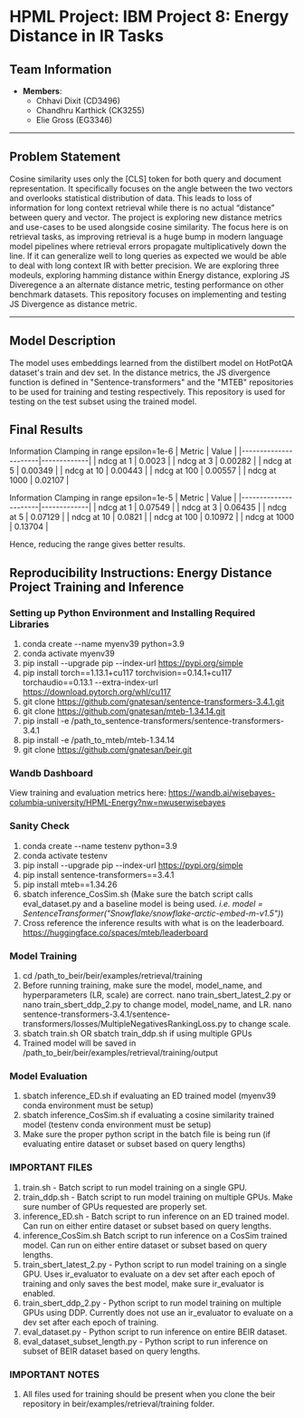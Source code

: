 
# HPML Project: IBM Project 8: Energy Distance in IR Tasks

## Team Information
- **Members**:
  - Chhavi Dixit (CD3496)
  - Chandhru Karthick (CK3255)
  - Elie Gross (EG3346)

---

## Problem Statement
Cosine similarity uses only the [CLS] token for both query and document representation. It specifically focuses on the angle between the two vectors and overlooks statistical distribution of data. This leads to loss of information for long context retrieval while there is no actual “distance” between query and vector. The project is exploring new distance metrics and use-cases to be used alongside cosine similarity. The focus here is on retrieval tasks, as improving retrieval is a huge bump in modern language model pipelines where retrieval errors propagate multiplicatively down the line. If it can generalize well to long queries as expected we would be able to deal with long context IR with better precision. We are exploring three modeuls, exploring hamming distance within Energy distance, exploring JS Diveregence a an alternate distance metric, testing performance on other benchmark datasets. This repository focuses on implementing and testing JS Divergence as distance metric.

---

## Model Description
The model uses embeddings learned from the distilbert model on HotPotQA dataset's train and dev set. In the distance metrics, the JS divergence function is defined in "Sentence-transformers" and the "MTEB" repositories to be used for training and testing respectively. This repository is used for testing on the test subset using the trained model.

## Final Results
Information Clamping in range epsilon=1e-6
| Metric               | Value       |
|----------------------|-------------|
| ndcg at 1 | 0.0023      |
| ndcg at 3    | 0.00282    |
| ndcg at 5           | 0.00349       |
| ndcg at 10      | 0.00443       |
| ndcg at 100  | 0.00557        |
| ndcg at 1000               | 0.02107 |

Information Clamping in range epsilon=1e-5
| Metric               | Value       |
|----------------------|-------------|
| ndcg at 1 | 0.07549      |
| ndcg at 3    | 0.06435    |
| ndcg at 5           | 0.07129       |
| ndcg at 10      | 0.0821       |
| ndcg at 100  | 0.10972        |
| ndcg at 1000               | 0.13704 |

Hence, reducing the range gives better results.


## Reproducibility Instructions: Energy Distance Project Training and Inference

### Setting up Python Environment and Installing Required Libraries
1. conda create --name myenv39 python=3.9
2. conda activate myenv39
3. pip install --upgrade pip --index-url https://pypi.org/simple
4. pip install torch==1.13.1+cu117 torchvision==0.14.1+cu117 torchaudio==0.13.1 --extra-index-url https://download.pytorch.org/whl/cu117
5. git clone https://github.com/gnatesan/sentence-transformers-3.4.1.git
6. git clone https://github.com/gnatesan/mteb-1.34.14.git
7. pip install -e /path_to_sentence-transformers/sentence-transformers-3.4.1
8. pip install -e /path_to_mteb/mteb-1.34.14
9. git clone https://github.com/gnatesan/beir.git

### Wandb Dashboard
View training and evaluation metrics here: https://wandb.ai/wisebayes-columbia-university/HPML-Energy?nw=nwuserwisebayes

### Sanity Check
1. conda create --name testenv python=3.9
2. conda activate testenv
3. pip install --upgrade pip --index-url https://pypi.org/simple
4. pip install sentence-transformers==3.4.1
5. pip install mteb==1.34.26
6. sbatch inference_CosSim.sh (Make sure the batch script calls eval_dataset.py and a baseline model is being used. *i.e. model = SentenceTransformer("Snowflake/snowflake-arctic-embed-m-v1.5")*)
7. Cross reference the inference results with what is on the leaderboard. https://huggingface.co/spaces/mteb/leaderboard

### Model Training
1. cd /path_to_beir/beir/examples/retrieval/training
2. Before running training, make sure the model, model_name, and hyperparameters (LR, scale) are correct. 
nano train_sbert_latest_2.py or nano train_sbert_ddp_2.py to change model, model_name, and LR. 
nano sentence-transformers-3.4.1/sentence-transformers/losses/MultipleNegativesRankingLoss.py to change scale. 
3. sbatch train.sh OR sbatch train_ddp.sh if using multiple GPUs
4. Trained model will be saved in /path_to_beir/beir/examples/retrieval/training/output

### Model Evaluation
1. sbatch inference_ED.sh if evaluating an ED trained model (myenv39 conda environment must be setup)
2. sbatch inference_CosSim.sh if evaluating a cosine similarity trained model (testenv conda environment must be setup)
3. Make sure the proper python script in the batch file is being run (if evaluating entire dataset or subset based on query lengths)

### IMPORTANT FILES
1. train.sh - Batch script to run model training on a single GPU.  
2. train_ddp.sh - Batch script to run model training on multiple GPUs. Make sure number of GPUs requested are properly set.
3. inference_ED.sh - Batch script to run inference on an ED trained model. Can run on either entire dataset or subset based on query lengths.
4. inference_CosSim.sh Batch script to run inference on a CosSim trained model. Can run on either entire dataset or subset based on query lengths.
5. train_sbert_latest_2.py - Python script to run model training on a single GPU. Uses ir_evaluator to evaluate on a dev set after each epoch of training and only saves the best model, make sure ir_evaluator is enabled.
6. train_sbert_ddp_2.py - Python script to run model training on multiple GPUs using DDP. Currently does not use an ir_evaluator to evaluate on a dev set after each epoch of training.
7. eval_dataset.py - Python script to run inference on entire BEIR dataset.
8. eval_dataset_subset_length.py - Python script to run inference on subset of BEIR dataset based on query lengths.

### IMPORTANT NOTES
1. All files used for training should be present when you clone the beir repository in beir/examples/retrieval/training folder.
